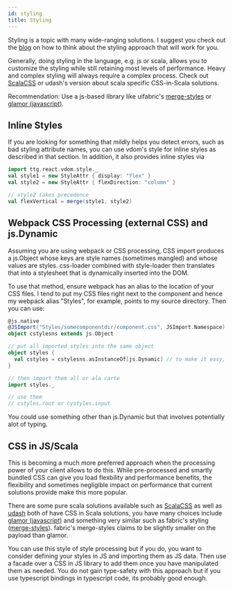 ```yaml
---
id: styling
title: Styling
---
```


Styling is a topic with many wide-ranging solutions. I suggest you check out the
[blog](http://appddeevvmeanderings.blogspot.com/2017/08/web-app-styling-interlude-how-to.html)
on how to think about the styling approach that will work for you.

Generally, doing styling in the language, e.g. js or scala, allows you to
customize the styling while still retaining most levels of performance. Heavy
and complex styling will always require a complex process. Check out
[ScalaCSS](https://github.com/japgolly/scalacss) or udash's version about scala
specific CSS-in-Scala solutions.

Recommendation: Use a js-based library like uifabric's
[merge-styles](https://github.com/OfficeDev/office-ui-fabric-react/tree/master/packages/merge-styles)
or [glamor (javascript)](https://github.com/threepointone/glamor).

## Inline Styles

If you are looking for something that mildly helps you detect errors, such as bad styling attribute names, you can use vdom's style for inline styles as described in that section. In addition, it also provides inline styles via

```scala
import ttg.react.vdom.style._
val style1 = new StyleAttr { display: "flex" }
val style2 = new StyleAttr { flexDirection: "column" }

// style2 takes precedence
val flexVertical = merge(style1, style2)
```

## Webpack CSS Processing (external CSS) and js.Dynamic

Assuming you are using webpack or CSS processing, CSS import produces a
js.Object whose keys are style names (sometimes mangled) and whose values are
styles. css-loader combined with style-loader then translates that into a
stylesheet that is dynamically inserted into the DOM.

To use that method, ensure webpack has an alias to the location of your CSS
files. I tend to put my CSS files right next to the component and hence my
webpack alias "Styles", for example, points to my source directory. Then you can
use:

```scala
@js.native
@JSImport("Styles/somecomponentdir/component.css", JSImport.Namespace)
object cstylesns extends js.Object

// put all imported styles into the same object
object styles {
  val cstyles = cstylesns.asInstanceOf[js.Dynamic] // to make it easy, but not type-safe
}

// then import them all or ala carte
import styles._

// use them
// cstyles.root or cystyles.input
```

You could use something other than js.Dynamic but that involves potentially alot
of typing.

## CSS in JS/Scala

This is becoming a much more preferred approach when the processing power of
your client allows to do this. While pre-processed and smartly bundled CSS can
give you load flexbility and performance benefits, the flexibility and sometimes
negligible impact on performance that current solutions provide make this more
popular.

There are some pure scala solutions available such as
[ScalaCSS](https://github.com/japgolly/scalacss) as well as
[udash](https://udash.io/) both of have CSS in Scala solutions, you have many
choices include [glamor (javascript)](https://github.com/threepointone/glamor)
and something very similar such as fabric's styling
([merge-styles](https://github.com/OfficeDev/office-ui-fabric-react/tree/master/packages/merge-styles)). fabric's
merge-styles claims to be slightly smaller on the payload than glamor.

You can use this style of style processing but if you do, you want to consider
defining your styles in JS and importing them as JS data. Then use a facade over
a CSS in JS library to add them once you have manipulated them as needed. You do
not gain type-safety with this approach but if you use typescript bindings in
typescript code, its probably good enough.

